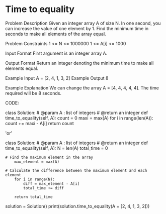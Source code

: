# Time to equality

Problem Description
Given an integer array A of size N. In one second, you can increase the value of one element by 1.
Find the minimum time in seconds to make all elements of the array equal.

Problem Constraints
1 <= N <= 1000000
1 <= A[i] <= 1000

Input Format
First argument is an integer array A.

Output Format
Return an integer denoting the minimum time to make all elements equal.

Example Input
A = [2, 4, 1, 3, 2]
Example Output
8

Example Explanation
We can change the array A = [4, 4, 4, 4, 4]. The time required will be 8 seconds.

CODE:

class Solution:
    # @param A : list of integers
    # @return an integer
    def time_to_equality(self, A):
        count = 0
        maxi = max(A)
        for i in range(len(A)):
            count += maxi - A[i]
        return count

'or'

class Solution:
    # @param A : list of integers
    # @return an integer
    def time_to_equality(self, A):
        N = len(A)
        total_time = 0
    
    # Find the maximum element in the array
        max_element = max(A)
    
    # Calculate the difference between the maximum element and each element
        for i in range(N):
            diff = max_element - A[i]
            total_time += diff
    
        return total_time

solution = Solution()
print(solution.time_to_equality(A = [2, 4, 1, 3, 2]))
